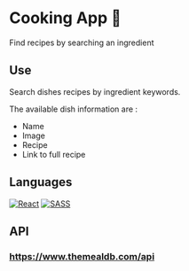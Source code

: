 # Cooking App 🍳

Find recipes by searching an ingredient

## Use

Search dishes recipes by ingredient keywords.

The available dish information are :
- Name
- Image
- Recipe
- Link to full recipe

## Languages

[![React](https://img.shields.io/badge/React-20232A?style=for-the-badge&logo=react&logoColor=61DAFB)](https://github.com/tame84)
[![SASS](https://img.shields.io/badge/Sass-CC6699?style=for-the-badge&logo=sass&logoColor=white)](https://github.com/tame84)

## API

### https://www.themealdb.com/api

